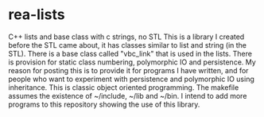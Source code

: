 # rea-lists
C++ lists and base class with c strings, no STL
This is a library I created before the STL came about, it has classes similar to 
list and string (in the STL). There is a base class called "vbc_link" that is used in 
the lists. There is provision for static class numbering, polymorphic IO and
persistence. 
My reason for posting this is to provide it for programs I have written, and
for people who want to experiment with persistence and polymorphic IO using
inheritance. This is classic object oriented programming.
The makefile assumes the existence of ~/include, ~/lib and ~/bin.
I intend to add more programs to this repository showing the use of this
library.
